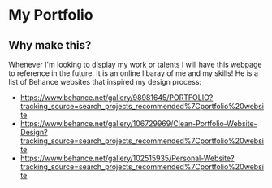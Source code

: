 # My Portfolio
## Why make this?
Whenever I'm looking to display my work or talents I will have this webpage to reference in the future. It is an online libaray of me and my skills!
He is a list of Behance websites that inspired my design process:
- https://www.behance.net/gallery/98981645/PORTFOLIO?tracking_source=search_projects_recommended%7Cportfolio%20website
- https://www.behance.net/gallery/106729969/Clean-Portfolio-Website-Design?tracking_source=search_projects_recommended%7Cportfolio%20website
- https://www.behance.net/gallery/102515935/Personal-Website?tracking_source=search_projects_recommended%7Cportfolio%20website